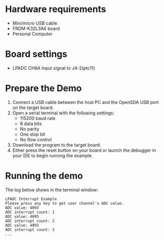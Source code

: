 Hardware requirements
=====================
- Mini/micro USB cable
- FRDM-K32L3A6 board
- Personal Computer

Board settings
==============
- LPADC CH6A Input signal to J4-2(ptc11)

Prepare the Demo
================
1.  Connect a USB cable between the host PC and the OpenSDA USB port on the target board.
2.  Open a serial terminal with the following settings:
    - 115200 baud rate
    - 8 data bits
    - No parity
    - One stop bit
    - No flow control
3.  Download the program to the target board.
4.  Either press the reset button on your board or launch the debugger in your IDE to begin running the example.

Running the demo
================
The log below shows in the terminal window:
~~~~~~~~~~~~~~~~~~~~~~~~~~~~~~~~~~~
LPADC Interrupt Example
Please press any key to get user channel's ADC value.
ADC value: 4093
ADC interrupt count: 1
ADC value: 4095
ADC interrupt count: 2
ADC value: 4093
ADC interrupt count: 3
...
~~~~~~~~~~~~~~~~~~~~~~~~~~~~~~~~~~~

